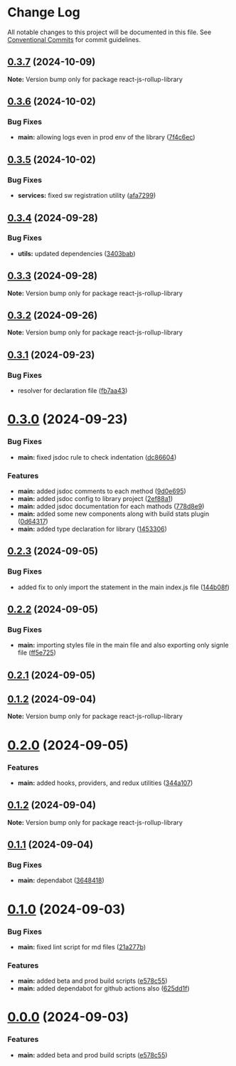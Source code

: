 # Change Log

All notable changes to this project will be documented in this file.
See [Conventional Commits](https://conventionalcommits.org) for commit guidelines.

## [0.3.7](https://github.com/arpitmalik832/react-js-rollup-library-monorepo-starter/compare/v0.3.6...v0.3.7) (2024-10-09)

**Note:** Version bump only for package react-js-rollup-library






## [0.3.6](https://github.com/arpitmalik832/react-js-rollup-library-monorepo-starter/compare/v0.3.5...v0.3.6) (2024-10-02)


### Bug Fixes

* **main:** allowing logs even in prod env of the library ([7f4c6ec](https://github.com/arpitmalik832/react-js-rollup-library-monorepo-starter/commit/7f4c6ec1fa15e551b59865b16ed74a106654b405))





## [0.3.5](https://github.com/arpitmalik832/react-js-rollup-library-monorepo-starter/compare/v0.3.4...v0.3.5) (2024-10-02)


### Bug Fixes

* **services:**  fixed sw registration utility ([afa7299](https://github.com/arpitmalik832/react-js-rollup-library-monorepo-starter/commit/afa7299bdd23950154e35b5844e03332a2549e07))






## [0.3.4](https://github.com/arpitmalik832/react-js-rollup-library-monorepo-starter/compare/v0.3.3...v0.3.4) (2024-09-28)


### Bug Fixes

* **utils:** updated dependencies ([3403bab](https://github.com/arpitmalik832/react-js-rollup-library-monorepo-starter/commit/3403bab61c48be6ebfc705f2e9296f345667a58f))






## [0.3.3](https://github.com/arpitmalik832/react-js-rollup-library-monorepo-starter/compare/v0.3.2...v0.3.3) (2024-09-28)

**Note:** Version bump only for package react-js-rollup-library






## [0.3.2](https://github.com/arpitmalik832/react-js-rollup-library-monorepo-starter/compare/v0.3.1...v0.3.2) (2024-09-26)

**Note:** Version bump only for package react-js-rollup-library






## [0.3.1](https://github.com/arpitmalik832/react-js-rollup-library-monorepo-starter/compare/v0.3.0...v0.3.1) (2024-09-23)


### Bug Fixes

* resolver for declaration file ([fb7aa43](https://github.com/arpitmalik832/react-js-rollup-library-monorepo-starter/commit/fb7aa4330265affa56d8ab914274871e9b1ca697))






# [0.3.0](https://github.com/arpitmalik832/react-js-rollup-library-monorepo-starter/compare/v0.2.3...v0.3.0) (2024-09-23)


### Bug Fixes

* **main:** fixed jsdoc rule to check indentation ([dc86604](https://github.com/arpitmalik832/react-js-rollup-library-monorepo-starter/commit/dc866048d8acba5d843f588d87b58ea9e1a00f3c))


### Features

* **main:** added jsdoc comments to each method ([9d0e695](https://github.com/arpitmalik832/react-js-rollup-library-monorepo-starter/commit/9d0e6951adf92c2301fca46289f0dc8fbe9421a8))
* **main:** added jsdoc config to library project ([2ef88a1](https://github.com/arpitmalik832/react-js-rollup-library-monorepo-starter/commit/2ef88a112d615b6553e824a2761c890098f55b48))
* **main:** added jsdoc documentation for each mathods ([778d8e9](https://github.com/arpitmalik832/react-js-rollup-library-monorepo-starter/commit/778d8e99250d35bc2e95b174b714ea4a3a610b1c))
* **main:** added some new components along with build stats plugin ([0d64317](https://github.com/arpitmalik832/react-js-rollup-library-monorepo-starter/commit/0d64317a2cca43000d67b46f522b156afd4f5b5a))
* **main:** added type declaration for library ([1453306](https://github.com/arpitmalik832/react-js-rollup-library-monorepo-starter/commit/1453306ebb56f4d1c74a07c24d0091120395bfad))






## [0.2.3](https://github.com/arpitmalik832/react-js-rollup-library-monorepo-starter/compare/v0.2.2...v0.2.3) (2024-09-05)


### Bug Fixes

* added fix to only import the statement in the main index.js file ([144b08f](https://github.com/arpitmalik832/react-js-rollup-library-monorepo-starter/commit/144b08f7ecca8d8c5ec75f322428d4c98b69090d))





## [0.2.2](https://github.com/arpitmalik832/react-js-rollup-library-monorepo-starter/compare/v0.2.1...v0.2.2) (2024-09-05)


### Bug Fixes

* **main:** importing styles file in the main file and also exporting only signle file ([ff5e725](https://github.com/arpitmalik832/react-js-rollup-library-monorepo-starter/commit/ff5e72585af150f2ffed1f9eb56faedf2d820d7e))





## [0.2.1](https://github.com/arpitmalik832/react-js-rollup-library-monorepo-starter/compare/v0.2.0...v0.2.1) (2024-09-05)



## [0.1.2](https://github.com/arpitmalik832/react-js-rollup-library-monorepo-starter/compare/v0.1.1...v0.1.2) (2024-09-04)

**Note:** Version bump only for package react-js-rollup-library





# [0.2.0](https://github.com/arpitmalik832/react-js-rollup-library-monorepo-starter/compare/v0.1.2...v0.2.0) (2024-09-05)

### Features

- **main:** added hooks, providers, and redux utilities ([344a107](https://github.com/arpitmalik832/react-js-rollup-library-monorepo-starter/commit/344a107780b706e9493a327085dba68553f979e5))

## [0.1.2](https://github.com/arpitmalik832/react-js-rollup-library-monorepo-starter/compare/v0.1.1...v0.1.2) (2024-09-04)

**Note:** Version bump only for package react-js-rollup-library

## [0.1.1](https://github.com/arpitmalik832/react-js-rollup-library-monorepo-starter/compare/v0.1.0...v0.1.1) (2024-09-04)

### Bug Fixes

- **main:** dependabot ([3648418](https://github.com/arpitmalik832/react-js-rollup-library-monorepo-starter/commit/36484188247c686f85cd558a74e04f5f669f1921))

# [0.1.0](https://github.com/arpitmalik832/react-js-rollup-library-monorepo-starter/compare/v0.0.1...v0.1.0) (2024-09-03)

### Bug Fixes

- **main:** fixed lint script for md files ([21a277b](https://github.com/arpitmalik832/react-js-rollup-library-monorepo-starter/commit/21a277b92d50584b90c9ef5cac9334714059b93c))

### Features

- **main:** added beta and prod build scripts ([e578c55](https://github.com/arpitmalik832/react-js-rollup-library-monorepo-starter/commit/e578c553f0c41643a99e99fc8a1d45fd40281025))
- **main:** added dependabot for github actions also ([625dd1f](https://github.com/arpitmalik832/react-js-rollup-library-monorepo-starter/commit/625dd1fea1bb62cf140d05ca8832d024ae2a43ce))

# [0.0.0](https://github.com/arpitmalik832/react-js-rollup-library-monorepo-starter/compare/v0.0.1...v0.0.0) (2024-09-03)

### Features

- **main:** added beta and prod build scripts ([e578c55](https://github.com/arpitmalik832/react-js-rollup-library-monorepo-starter/commit/e578c553f0c41643a99e99fc8a1d45fd40281025))
